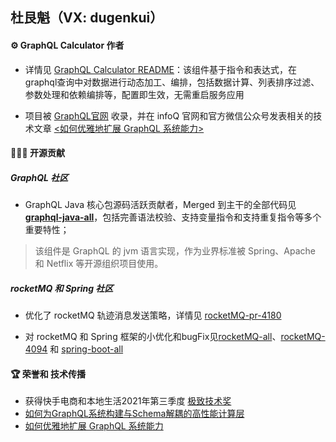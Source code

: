 

## 杜艮魁（VX: dugenkui）

#### ⚙ GraphQL Calculator 作者
- 详情见 [GraphQL Calculator README](https://github.com/graphql-calculator/graphql-calculator)：该组件基于指令和表达式，在graphql查询中对数据进行动态加工、编排，包括数据计算、列表排序过滤、参数处理和依赖编排等，配置即生效，无需重启服务应用

- 项目被 [GraphQL官网](https://graphql.org/code/#java-kotlin) 收录，并在 infoQ 官网和官方微信公众号发表相关的技术文章 [<如何优雅地扩展 GraphQL 系统能力>](https://mp.weixin.qq.com/s/gb4VmvPaBeq8fxRx1A-qAA)


#### 👷🏻‍♂️ 开源贡献

##### GraphQL 社区
- GraphQL Java 核心包源码活跃贡献者，Merged 到主干的全部代码见 [**graphql-java-all**](https://github.com/graphql-java/graphql-java/graphs/contributors?from=2020-03-02&to=2022-04-19&type=c)，包括完善语法校验、支持变量指令和支持重复指令等多个重要特性；
> 该组件是 GraphQL 的 jvm 语言实现，作为业界标准被 Spring、Apache 和 Netflix 等开源组织项目使用。

##### rocketMQ 和 Spring 社区

- 优化了 rocketMQ 轨迹消息发送策略，详情见 [rocketMQ-pr-4180](https://github.com/apache/rocketmq/pull/4180)

- 对 rocketMQ 和 Spring 框架的小优化和bugFix见[rocketMQ-all](https://github.com/apache/rocketmq/commits?author=dugenkui03)、[rocketMQ-4094](https://github.com/apache/rocketmq/pull/4094) 和 [spring-boot-all](https://github.com/spring-projects/spring-boot/commits?author=dugenkui03) 



#### 🏆 荣誉和 技术传播
- 获得快手电商和本地生活2021年第三季度 [极致技术奖](https://github.com/graphql-calculator/graphql-calculator/blob/main/static/awards_ks.jpg)
- [如何为GraphQL系统构建与Schema解耦的高性能计算层](https://mp.weixin.qq.com/s/cwtKxuE5yHD1_kxejrV9Cw)
- [如何优雅地扩展 GraphQL 系统能力](https://mp.weixin.qq.com/s/gb4VmvPaBeq8fxRx1A-qAA)


